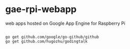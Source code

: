 gae-rpi-webapp
==============

web apps hosted on Google App Engine for Raspberry Pi


```

go get github.com/google/go-github/github
go get github.com/hugozhu/godingtalk

```